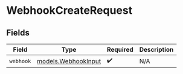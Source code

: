 # WebhookCreateRequest


## Fields

| Field                                            | Type                                             | Required                                         | Description                                      |
| ------------------------------------------------ | ------------------------------------------------ | ------------------------------------------------ | ------------------------------------------------ |
| `webhook`                                        | [models.WebhookInput](../models/webhookinput.md) | :heavy_check_mark:                               | N/A                                              |